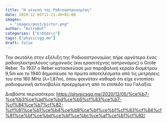 ```yaml
---
title: "Η γένεση της Ραδιοαστρονομίας"
date: 2020-12-05T11:21:40+01:00
images:
  - "images/post/pictor.png"
author: "AstroBot"
categories: ["Ειδήσεις"]
tags: ["physicsgg.me"]
draft: false
---
```


Την σκυτάλη στην εξέλιξη της Ραδιοαστρονομίας πήρε αργότερα ένας ραδιοηλεκτρολόγος-μηχανικός (και ερασιτέχνης αστρονόμος) ο Grote Reber. Το 1937 ο Reber κατασκεύασε μια παραβολική κεραία διαμέτρου 9,5m και το 1940 δημοσίευσε τα πρώτα αποτελέσματα από τις μετρήσεις του στα 160 MHz (λ=1,87m), όπου φαινόταν καθαρά ότι είχε εντοπίσει ραδιοφωνική ακτινοβολία προερχόμενη από το επίπεδο του Γαλαξία.

Διαβάστε περισσότερα: https://physicsgg.me/2020/12/05/%ce%b7-%ce%b3%ce%ad%ce%bd%ce%b5%cf%83%ce%b7-%cf%84%ce%b7%cf%82-%cf%81%ce%b1%ce%b4%ce%b9%ce%bf%ce%b1%cf%83%cf%84%cf%81%ce%bf%ce%bd%ce%bf%ce%bc%ce%af%ce%b1%cf%82/
